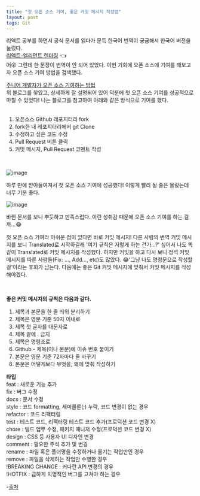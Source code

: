 ```yaml
---
title: "첫 오픈 소스 기여, 좋은 커밋 메시지 작성법"
layout: post
tags: Git
---
```


리액트 공부를 하면서 공식 문서를 읽다가 문득 한국어 번역이 궁금해서 한국어 버전을 눌렀다.<br>
<a href="https://ko.reactjs.org/docs/rendering-elements.html">리액트-엘리먼트 렌더링</a> 👈<br>
어😮 그런데 한 문장이 번역이 안 되어 있었다. 이번 기회에 오픈 소스에 기여를 해보고자 오픈 소스 기여 방법을 검색했다.

<a href="https://soniacomp.medium.com/%EC%A3%BC%EB%8B%88%EC%96%B4-%EA%B0%9C%EB%B0%9C%EC%9E%90%EA%B0%80-%EC%98%A4%ED%94%88%EC%86%8C%EC%8A%A4-%EC%BB%A8%ED%8A%B8%EB%A6%AC%EB%B7%B0%EC%85%98-%ED%95%98%EB%8A%94-%EB%B0%A9%EB%B2%95-117e99540e2d">
  주니어 개발자가 오픈 소스 기여하는 방법
</a>
<br>
위 블로그를 찾았고, 상세하게 잘 설명되어 있어 덕분에 첫 오픈 소스 기여를 성공적으로 마칠 수 있었다! 나는 블로그를 참고하여 아래와 같은 방식으로 기여를 했다.<br>











<br>

1. 오픈소스 Github 레포지터리 fork
2. fork한 내 레포지터리에서 git Clone
3. 수정하고 싶은 코드 수정
4. Pull Request 버튼 클릭
5. 커밋 메시지, Pull Request 코멘트 작성

<br>

![image](https://user-images.githubusercontent.com/108778921/194741789-142c1328-f8e7-4eee-a21d-5217d790cadf.png)

하루 만에 받아들여져서 첫 오픈 소스 기여에 성공했다! 이렇게 빨리 될 줄은 몰랐는데 너무 기분 좋다.<br>

![image](https://user-images.githubusercontent.com/108778921/194742160-26edab08-708a-4544-97b3-1d5d603d974e.png)

바뀐 문서를 보니 뿌듯하고 만족스럽다. 이런 성취감 때문에 오픈 소스 기여를 하는 걸까...😂 

첫 오픈 소스 기여라 아쉬운 점이 있다면 바로 커밋 메시지!
다른 사람의 번역 커밋 메시지를 보니 Translated로 시작하길래 '여기 규칙은 저렇게 하는 건가...?' 싶어서 나도 똑같이 Translated로 커밋 메시지를 작성했다.
하지만 커밋을 하고 다시 보니 정석 커밋 메시지를 따른 사람들(Fix: ..., Add..., etc)도 많았다. 😂'그냥 나도 명령문으로 작성할걸'이라는 후회가 남는다.
다음에는 좋은 Git 커밋 메시지에 맞춰서 커밋 메시지를 작성해야겠다. 

<br>

**좋은 커밋 메시지의 규칙은 다음과 같다.**
1) 제목과 본문을 한 줄 띄워 분리하기
2) 제목은 영문 기준 50자 이내로
3) 제목 첫 글자를 대문자로
4) 제목 끝에 . 금지
5) 제목은 명령조로
6) Github - 제목(이나 본문)에 이슈 번호 붙이기
7) 본문은 영문 기준 72자마다 줄 바꾸기
8) 본문은 어떻게보다 무엇을, 왜에 맞춰 작성하기

**타입**<br>
feat : 새로운 기능 추가<br>
fix : 버그 수정<br>
docs : 문서 수정<br>
style : 코드 formatting, 세미콜론(;) 누락, 코드 변경이 없는 경우<br>
refactor : 코드 리팩터링<br>
test : 테스트 코드, 리팩터링 테스트 코드 추가(프로덕션 코드 변경 X)<br>
chore : 빌드 업무 수정, 패키지 매니저 수정(프로덕션 코드 변경 X)<br>
design : CSS 등 사용자 UI 디자인 변경<br>
comment : 필요한 주석 추가 및 변경<br>
rename : 파일 혹은 폴더명을 수정하거나 옮기는 작업만인 경우<br>
remove : 파일을 삭제하는 작업만 수행한 경우<br>
!BREAKING CHANGE : 커다란 API 변경의 경우<br>
!HOTFIX : 급하게 치명적인 버그를 고쳐야 하는 경우<br>

-<a href="https://cocoon1787.tistory.com/708">출처</a>

<br>
<br>
